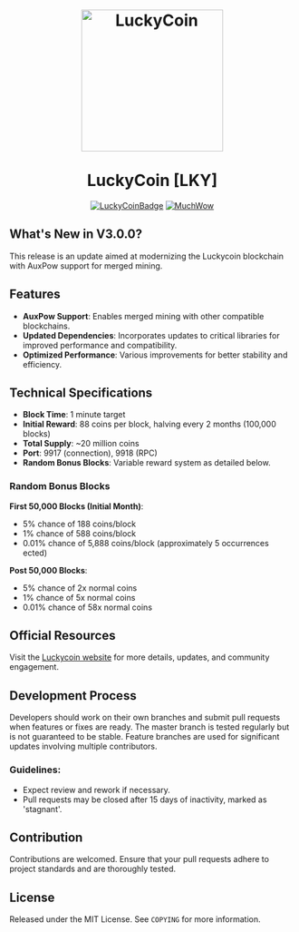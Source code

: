 <h1 align="center">
<img src="https://pbs.twimg.com/media/GZhUfpHWwA8P4B_?format=png&name=small" data-canonical-src="https://pbs.twimg.com/media/GZhUfpHWwA8P4B_?format=png&name=small" width="250" height="250" alt="LuckyCoin"/>
<br/><br/>
LuckyCoin [LKY]
</h1>

<div align="center">

[![LuckyCoinBadge](https://img.shields.io/badge/LuckyCoin-Coin-blue)](https://luckycoinfoundation.org)
[![MuchWow](https://img.shields.io/badge/OG-Coin-yellow.svg)](https://luckycoinfoundation.org)

</div>

## What's New in V3.0.0?
This release is an update aimed at modernizing the Luckycoin blockchain with AuxPow support for merged mining.

## Features
- **AuxPow Support**: Enables merged mining with other compatible blockchains.
- **Updated Dependencies**: Incorporates updates to critical libraries for improved performance and compatibility.
- **Optimized Performance**: Various improvements for better stability and efficiency.

## Technical Specifications
- **Block Time**: 1 minute target
- **Initial Reward**: 88 coins per block, halving every 2 months (100,000 blocks)
- **Total Supply**: ~20 million coins
- **Port**: 9917 (connection), 9918 (RPC)
- **Random Bonus Blocks**: Variable reward system as detailed below.

### Random Bonus Blocks
**First 50,000 Blocks (Initial Month)**:
- 5% chance of 188 coins/block
- 1% chance of 588 coins/block
- 0.01% chance of 5,888 coins/block (approximately 5 occurrences ected)

**Post 50,000 Blocks**:
- 5% chance of 2x normal coins
- 1% chance of 5x normal coins
- 0.01% chance of 58x normal coins

## Official Resources
Visit the [Luckycoin website](https://luckycoinfoundation.org) for more details, updates, and community engagement.

## Development Process
Developers should work on their own branches and submit pull requests when features or fixes are ready. The master branch is tested regularly but is not guaranteed to be stable. Feature branches are used for significant updates involving multiple contributors.

### Guidelines:
- Expect review and rework if necessary.
- Pull requests may be closed after 15 days of inactivity, marked as 'stagnant'.

## Contribution
Contributions are welcomed. Ensure that your pull requests adhere to project standards and are thoroughly tested.

## License
Released under the MIT License. See `COPYING` for more information.
